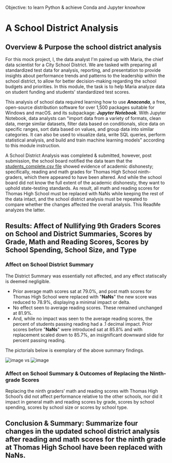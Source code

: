 Objective: to learn Python & achieve Conda and Jupyter knowhow
# A School District Analysis

## Overview & Purpose the school district analysis
For this mock project, I, the data analyst I'm paired up with Maria, the chief data scientist for a City School District.  We are tasked with preparing all standardized test data for analysis, reporting, and presentation to provide insights about performance trends and patterns to the leadership within the school district, to allow for better decision-making regarding the school budgets and priorities.  In this module, the task is to help Maria analyze data on student funding and students' standardized test scores.

This analysis of school data required learning how to use **_Anaconda_**, a free, open-source distribution software for over 1,500 packages suitable for Windows and macOS. and its subpackage: **_Jupyter Notebook_**.  With Jupyter Notebook, data analysts can "import data from a variety of formats, clean data, merge similar datasets, filter data based on conditionals, slice data on specific ranges, sort data based on values, and group data into similar categories. It can also be used to visualize data, write SQL queries, perform statistical analysis, and build and train machine learning models" according to this module instruction.

A School District Analysis was completed & submitted, however, post submission, the school board notified the data team that the [students_complete.csv file](https://github.com/Juligi/School_District_Analysis/blob/main/resources/schools_complete.csv) showed evidence of academic dishonesty; specifically, reading and math grades for Thomas High School ninth-graders, which there appeared to have been altered. And while the school board did not know the full extent of the academic dishonesty, they want to uphold state-testing standards.  As result, all math and reading scores for Thomas High School must be replaced with NaNs while keeping the rest of the data intact, and the school district analysis must be repeated to compare whether the changes affected the overall analysis.  This ReadMe analyzes the latter.

## Results: Affect of Nullifying 9th Graders Scores on School and District Summaries, Scores by Grade, Math and Reading Scores, Scores by School Spending, School Size, and Type

### Affect on School District Summary
The District Summary was essentially not affected, and any effect statiscally is deemed negligible.
*  Prior average math scores sat at 79.0%, and post math scores for Thomas High School were replaced with "**NaNs**" the new score was reduced to 78.9%, displaying a minimal impact or delta.
*  No effect seen to average reading scores.  These remained unchanged at 81.9%.
  * And, while no impact was seen to the average reading scores, the percent of students passing reading had a .1 decimal impact.  Prior scores before "**NaNs**" were introduced sat at 85.8% and with replacement scaled down to 85.7%, an insignificant downward slide for percent passing reading. 
  
The pictorials below is exemplary of the above summary findings.

![image](https://user-images.githubusercontent.com/50222179/170856464-76b60e2a-8bb2-4b87-9e0d-641262168002.png)
vs
![image](https://user-images.githubusercontent.com/50222179/170856485-45e9b06d-248f-4f81-94e0-b6464ba72a37.png)

### Affect on School Summary & Outcomes of Replacing the Ninth-grade Scores

Replacing the ninth graders’ math and reading scores with Thomas High School’s did not affect performance relative to the other schools, nor did it impact in general math and reading scores by grade, scores by school spending, scores by school size or scores by school type.



## Conclusion & Summary: Summarize four changes in the updated school district analysis after reading and math scores for the ninth grade at Thomas High School have been replaced with NaNs.
